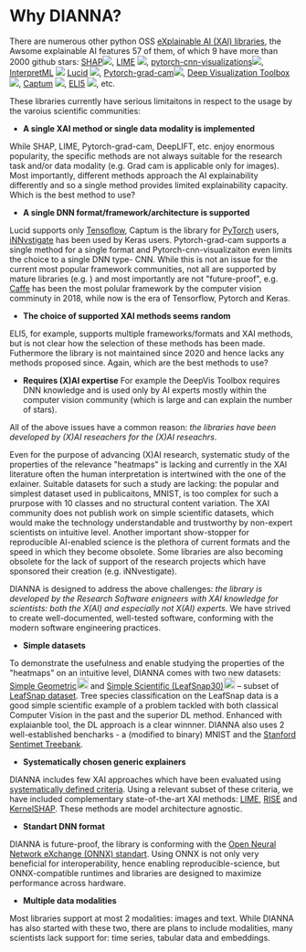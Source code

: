 <!-- this file contains the Statement of Need for JOSS -->

# Why DIANNA?

There are numerous other python OSS [eXplainable AI (XAI) libraries](https://github.com/wangyongjie-ntu/Awesome-explainable-AI#python-librariessort-in-alphabeta-order), the Awsome explainable AI features 57 of them, of which 9 have more than 2000 github stars:
[SHAP](https://github.com/slundberg/shap)![](https://img.shields.io/github/stars/slundberg/shap.svg?style=social),
[LIME](https://github.com/marcotcr/lime) ![](https://img.shields.io/github/stars/marcotcr/lime.svg?style=social),
[pytorch-cnn-visualizations](https://github.com/utkuozbulak/pytorch-cnn-visualizations)![](https://img.shields.io/github/stars/utkuozbulak/pytorch-cnn-visualizations?style=social),
[InterpretML](https://github.com/interpretml/interpret) ![](https://img.shields.io/github/stars/InterpretML/interpret.svg?style=social)
[Lucid](https://github.com/tensorflow/lucid) ![](https://img.shields.io/github/stars/tensorflow/lucid.svg?style=social),
[Pytorch-grad-cam](https://github.com/jacobgil/pytorch-grad-cam)![](https://img.shields.io/github/stars/jacobgil/pytorch-grad-cam?style=social),
[Deep Visualization Toolbox](https://github.com/yosinski/deep-visualization-toolbox) ![](https://img.shields.io/github/stars/yosinski/deep-visualization-toolbox?style=social),
[Captum](https://github.com/pytorch/captum) ![](https://img.shields.io/github/stars/pytorch/captum.svg?style=social), 
[ELI5](https://github.com/TeamHG-Memex/eli5) ![](https://img.shields.io/github/stars/TeamHG-Memex/eli5.svg?style=social), etc.

These libraries currently have serious limitaitons in respect to the usage by the varoius scientific communities:

* **A single XAI method or single data modality is implemented**

While SHAP, LIME, Pytorch-grad-cam, DeepLIFT, etc. enjoy enormous popularity, the specific methods are not always suitable for the research task and/or data modality (e.g. Grad cam is applicable only for images). Most importantly, different methods approach the AI explainability differently and so a single method provides limited explainability capacity. Which is the best method to use?

* **A single DNN format/framework/architecture is supported**

Lucid supports only [Tensoflow](https://www.tensorflow.org/), Captum is the library for [PyTorch](https://pytorch.org/) users, [iNNvstigate](https://github.com/albermax/innvestigate) has been used by Keras users. Pytorch-grad-cam supports a single method for a single format and Pytorch-cnn-visualizaiton even limits the choice to a single DNN type- CNN. While this is not an issue for the current most popular framework communities, not all are supported by mature libraries (e.g. ) and most importantly are not "future-proof", e.g. [Caffe](https://caffe.berkeleyvision.org/) has been the most polular framework by the computer vision comminuty in 2018, while now is the era of Tensorflow, Pytorch and Keras.  

* **The choice of supported XAI methods seems random**

ELI5, for example, supports multiple frameworks/formats and XAI methods, but is not clear how the selection of these methods has been made. Futhermore the library is not maintained since 2020 and hence lacks any methods proposed since. Again, which are the best methods to use?

* **Requires (X)AI expertise**
For example the DeepVis Toolbox requires DNN knowledge and is used only by AI experts mostly within the computer vision community (which is large and can explain the number of stars). 

All of the above issues have a common reason: _the libraries have been developed by (X)AI reseachers for the (X)AI reseachrs_.
 
Even for the purpose of advancing (X)AI research, systematic study of the properties of the relevance "heatmaps" is lacking and currently in the XAI literature often the human interpretation is intertwined with the one of the exlainer. Suitable datasets for such a study are lacking: the popular and simplest dataset used in publicaitons,  MNIST, is too complex for such a prurpose with 10 classes and no structural content variation. The XAI community does not publish work on simple scientific datasets, which would make the technology understandable and trustworthy by non-expert scientists on intuitive level. Another important show-stopper for reproducible AI-enabled science is the plethora of current formats and the speed in which they become obsolete. Some libraries are also becoming obsolete for the lack of support of the research projects which have sponsored their creation (e.g. iNNvestigate).

DIANNA is designed to address the above challenges: _the library is developed by the Research Software enigneers with XAI knowledge for scientists: both the X(AI) and especially not X(AI) experts._ We have strived to create well-documented, well-tested software, conforming with the modern software engineering practices.

*	**Simple datasets**

To demonstrate the usefulness and enable studying the properties of the "heatmaps" on an intuitive level, DIANNA comes with two new datasets: [Simple Geometric](https://doi.org/10.5281/zenodo.5012824)<img width="20" alt="SimpleGeometric Logo" src="https://user-images.githubusercontent.com/3244249/151817429-80f38846-8a4b-4471-a4c9-df7d19b668e5.png">
 and [Simple Scientific (LeafSnap30)](https://doi.org/10.5281/zenodo.5061352)<img width="20" alt="LeafSnap30 Logo" src="https://user-images.githubusercontent.com/3244249/151817480-649ad3b7-2b4b-4aa3-a5d6-ebfaa6aa614a.png"> – subset of [LeafSnap dataset](http://leafsnap.com/dataset/). Tree species classification on the LeafSnap data is a good simple scientific example of a problem tackled with both classical Computer Vision in the past and the superior DL method. Enhanced with explaianble tool, the DL approach is a clear winnner. DIANNA also uses 2 well-established bencharks - a (modified to binary) MNIST and the [Stanford Sentimet Treebank](https://nlp.stanford.edu/sentiment/index.html).
 
*	**Systematically chosen generic explainers**

DIANNA includes few XAI approaches which have been evaluated using [systematically defined criteria](https://arxiv.org/ftp/arxiv/papers/1912/1912.05100.pdf). Using a relevant subset of these criteria, we have included complementary state-of-the-art XAI methods: [LIME](https://www.kdd.org/kdd2016/papers/files/rfp0573-ribeiroA.pdf), [RISE](http://bmvc2018.org/contents/papers/1064.pdf) and [KernelSHAP](https://proceedings.neurips.cc/paper/2017/file/8a20a8621978632d76c43dfd28b67767-Paper.pdf). These methods are model architecture agnostic.

*	**Standart DNN format**

DIANNA is future-proof, the library is conforming with the [Open Neural Network eXchange (ONNX) standart](https://onnx.ai/). Using ONNX is not only very beneficial for interoperability, hence enabling reproducible-science, but ONNX-compatible runtimes and libraries are designed to maximize performance across hardware. 

* **Multiple data modalities** 

Most libraries support at most 2 modalities: images and text. While DIANNA has also started with these two, there are plans to include modalities, many scientists lack support for: time series, tabular data and embeddings. 

